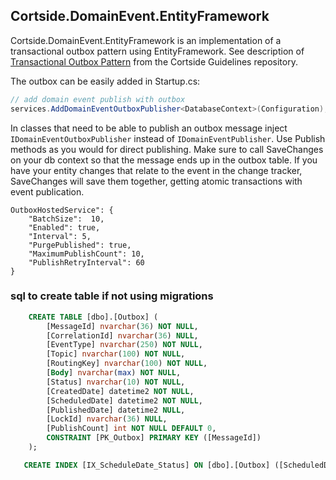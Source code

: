 ## Cortside.DomainEvent.EntityFramework

Cortside.DomainEvent.EntityFramework is an implementation of a transactional outbox pattern using EntityFramework.  See description of  [Transactional Outbox Pattern](https://github.com/cortside/guidelines/blob/master/docs/architecture/Messaging.md#transactional-outbox-pattern) from the Cortside Guidelines repository.

The outbox can be easily added in Startup.cs:

```csharp
// add domain event publish with outbox
services.AddDomainEventOutboxPublisher<DatabaseContext>(Configuration);
```

In classes that need to be able to publish an outbox message inject `IDomainEventOutboxPublisher` instead of `IDomainEventPublisher`.  Use Publish methods as you would for direct publishing.  Make sure to call SaveChanges on your db context so that the message ends up in the outbox table.  If you have your entity changes that relate to the event in the change tracker, SaveChanges will save them together, getting atomic transactions with event publication.

```
OutboxHostedService": {
    "BatchSize":  10,
    "Enabled": true,
    "Interval": 5,
    "PurgePublished": true,
    "MaximumPublishCount": 10,
    "PublishRetryInterval": 60
}
```

### sql to create table if not using migrations

```sql
    CREATE TABLE [dbo].[Outbox] (
        [MessageId] nvarchar(36) NOT NULL,
        [CorrelationId] nvarchar(36) NULL,
        [EventType] nvarchar(250) NOT NULL,
        [Topic] nvarchar(100) NOT NULL,
        [RoutingKey] nvarchar(100) NOT NULL,
        [Body] nvarchar(max) NOT NULL,
        [Status] nvarchar(10) NOT NULL,
        [CreatedDate] datetime2 NOT NULL,
        [ScheduledDate] datetime2 NOT NULL,
        [PublishedDate] datetime2 NULL,
        [LockId] nvarchar(36) NULL,
        [PublishCount] int NOT NULL DEFAULT 0,
        CONSTRAINT [PK_Outbox] PRIMARY KEY ([MessageId])
    );

   CREATE INDEX [IX_ScheduleDate_Status] ON [dbo].[Outbox] ([ScheduledDate], [Status]) INCLUDE ([EventType]);
```
